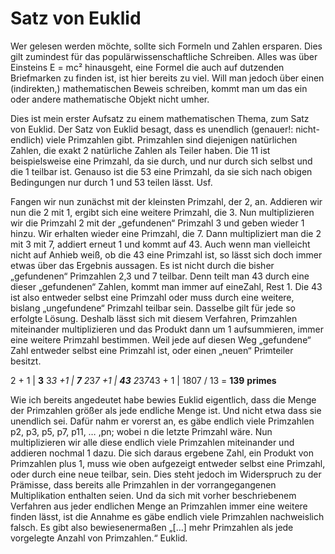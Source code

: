 # Satz von Euklid
Wer gelesen werden möchte, sollte sich Formeln und Zahlen ersparen. Dies gilt zumindest für das populärwissenschaftliche Schreiben. Alles was über Einsteins E = mc² hinausgeht, eine Formel die auch auf dutzenden Briefmarken zu finden ist, ist hier bereits zu viel. Will man jedoch über einen (indirekten,) mathematischen Beweis schreiben, kommt man um das ein oder andere mathematische Objekt nicht umher.

Dies ist mein erster Aufsatz zu einem mathematischen Thema, zum Satz von Euklid. Der Satz von Euklid besagt, dass es unendlich (genauer!: nicht-endlich) viele Primzahlen gibt. Primzahlen sind diejenigen natürlichen Zahlen, die exakt 2 natürliche Zahlen als Teiler haben. Die 11 ist beispielsweise eine Primzahl, da sie durch, und nur durch sich selbst und die 1 teilbar ist. Genauso ist die 53 eine Primzahl, da sie sich nach obigen Bedingungen nur durch 1 und 53 teilen lässt. Usf.

Fangen wir nun zunächst mit der kleinsten Primzahl, der 2, an. Addieren wir nun die 2 mit 1, ergibt sich eine weitere Primzahl, die 3. Nun multiplizieren wir die Primzahl 2 mit der „gefundenen“ Primzahl 3 und geben wieder 1 hinzu. Wir erhalten wieder eine Primzahl, die 7. Dann multipliziert man die 2 mit 3 mit 7, addiert erneut 1 und kommt auf 43. Auch wenn man vielleicht nicht auf Anhieb weiß, ob die 43 eine Primzahl ist, so lässt sich doch immer etwas über das Ergebnis aussagen. Es ist nicht durch die bisher „gefundenen“ Primzahlen 2,3 und 7 teilbar. Denn teilt man 43 durch eine dieser „gefundenen“ Zahlen, kommt man immer auf eineZahl, Rest 1. Die 43 ist also entweder selbst eine Primzahl oder muss durch eine weitere, bislang „ungefundene“ Primzahl teilbar sein. Dasselbe gilt für jede so erfolgte Lösung. Deshalb lässt sich mit diesem Verfahren, Primzahlen miteinander multiplizieren und das Produkt dann um 1 aufsummieren, immer eine weitere Primzahl bestimmen. Weil jede auf diesen Weg „gefundene“ Zahl entweder selbst eine Primzahl ist, oder einen „neuen“ Primteiler besitzt.

2 + 1        | **3**
3*3 +1       | **7**
2*3*7 +1     | **43**
2*3*7*43 + 1 | 1807 / 13 = **139**
**primes**

Wie ich bereits angedeutet habe bewies Euklid eigentlich, dass die Menge der Primzahlen größer als jede endliche Menge ist. Und nicht etwa dass sie unendlich sei. Dafür nahm er vorerst an, es gäbe endlich viele Primzahlen p2, p3, p5, p7, p11, … ,pn; wobei n die letzte Primzahl wäre. Nun multiplizieren wir alle diese endlich viele Primzahlen miteinander und addieren nochmal 1 dazu. Die sich daraus ergebene Zahl, ein Produkt von Primzahlen plus 1, muss wie oben aufgezeigt entweder selbst eine Primzahl, oder durch eine neue teilbar, sein. Dies steht jedoch im Widerspruch zu der Prämisse, dass bereits alle Primzahlen in der vorrangegangenen Multiplikation enthalten seien. Und da sich mit vorher beschriebenem Verfahren aus jeder endlichen Menge an Primzahlen immer eine weitere finden lässt, ist die Annahme es gäbe endlich viele Primzahlen nachweislich falsch. Es gibt also bewiesenermaßen „[…] mehr Primzahlen als jede vorgelegte Anzahl von Primzahlen.“ Euklid.

